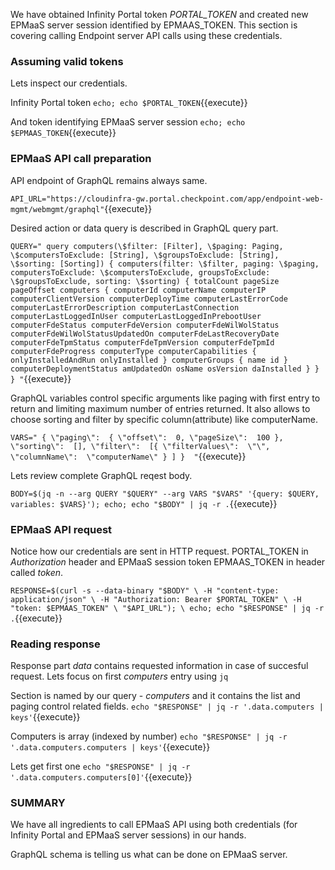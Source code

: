 We have obtained Infinity Portal token *PORTAL_TOKEN* and created new EPMaaS server session identified by EPMAAS_TOKEN. 
This section is covering calling Endpoint server API calls using these credentials.


### Assuming valid tokens

Lets inspect our credentials.

Infinity Portal token
`echo; echo $PORTAL_TOKEN`{{execute}}

And token identifying EPMaaS server session
`echo; echo $EPMAAS_TOKEN`{{execute}}


### EPMaaS API call preparation

API endpoint of GraphQL remains always same.

`API_URL="https://cloudinfra-gw.portal.checkpoint.com/app/endpoint-web-mgmt/webmgmt/graphql"`{{execute}}

Desired action or data query is described in GraphQL query part.

`QUERY="
     query computers(\$filter: [Filter], \$paging: Paging, \$computersToExclude: [String], \$groupsToExclude: [String], \$sorting: [Sorting]) {
        computers(filter: \$filter, paging: \$paging, computersToExclude: \$computersToExclude, groupsToExclude: \$groupsToExclude, sorting: \$sorting) {
          totalCount pageSize pageOffset
          computers {
            computerId computerName computerIP computerClientVersion computerDeployTime
            computerLastErrorCode computerLastErrorDescription
            computerLastConnection computerLastLoggedInUser computerLastLoggedInPrebootUser
            computerFdeStatus computerFdeVersion computerFdeWilWolStatus computerFdeWilWolStatusUpdatedOn computerFdeLastRecoveryDate
            computerFdeTpmStatus computerFdeTpmVersion computerFdeTpmId
            computerFdeProgress
            computerType
            computerCapabilities { onlyInstalledAndRun onlyInstalled }
            computerGroups { name id }
            computerDeploymentStatus amUpdatedOn
            osName osVersion daInstalled
          }
        }
      }
"`{{execute}}

GraphQL variables control specific arguments like paging with first entry to return and limiting maximum number of entries returned. It also allows to choose sorting and filter by specific column(attribute) like computerName.

`VARS="
 {
    \"paging\":  { \"offset\":  0, \"pageSize\":  100 },
    \"sorting\":  [],
    \"filter\":  [{ \"filterValues\":  \"\", \"columnName\":  \"computerName\" } ]
} 
"`{{execute}}

Lets review complete GraphQL reqest body.

`BODY=$(jq -n --arg QUERY "$QUERY" --arg VARS "$VARS" '{query: $QUERY, variables: $VARS}'); echo; echo "$BODY" | jq -r .`{{execute}}


### EPMaaS API request

Notice how our credentials are sent in HTTP request. PORTAL_TOKEN in *Authorization* header and EPMaaS session token EPMAAS_TOKEN in header called *token*.

`RESPONSE=$(curl -s --data-binary "$BODY" \
 -H "content-type: application/json" \
 -H "Authorization: Bearer $PORTAL_TOKEN" \
 -H "token: $EPMAAS_TOKEN" \
 "$API_URL"); \
 echo; echo "$RESPONSE" | jq -r .`{{execute}}


### Reading response

Response part *data* contains requested information in case of succesful request. Lets focus on first *computers* entry using `jq`

Section is named by our query - *computers* and it contains the list and paging control related fields.
`echo "$RESPONSE" | jq -r '.data.computers | keys'`{{execute}}

Computers is array (indexed by number)
`echo "$RESPONSE" | jq -r '.data.computers.computers | keys'`{{execute}}

Lets get first one
`echo "$RESPONSE" | jq -r '.data.computers.computers[0]'`{{execute}}


### SUMMARY

We have all ingredients to call EPMaaS API using both credentials (for Infinity Portal and EPMaaS server sessions) in our hands.

GraphQL schema is telling us what can be done on EPMaaS server.